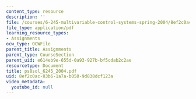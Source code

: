 ```yaml
---
content_type: resource
description: ''
file: /courses/6-245-multivariable-control-systems-spring-2004/8ef2c0ac83b61a7ab0509d838dcf123a_ps8sol_6245_2004.pdf
file_type: application/pdf
learning_resource_types:
- Assignments
ocw_type: OCWFile
parent_title: Assignments
parent_type: CourseSection
parent_uid: e614eb9e-655d-0a93-927b-bf5cdab2c2ae
resourcetype: Document
title: ps8sol_6245_2004.pdf
uid: 8ef2c0ac-83b6-1a7a-b050-9d838dcf123a
video_metadata:
  youtube_id: null
---
```


